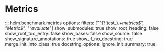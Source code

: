 # Metrics

::: helm.benchmark.metrics
    options:
        filters: ["^(?!test_).+_metrics$", "Metric$", "^evaluate_"]
        show_submodules: true
        show_root_heading: false
        show_root_toc_entry: false
        show_bases: false
        show_source: false
        show_signature_annotations: true
        show_if_no_docstring: true
        merge_init_into_class: true
        docstring_options:
            ignore_init_summary: true
